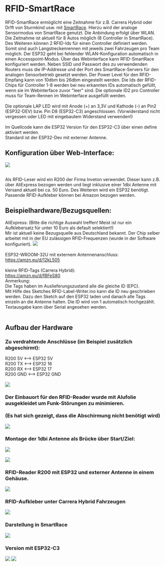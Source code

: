 # RFID-SmartRace

RFID-SmartRace ermöglicht eine Zeitnahme für z.B. Carrera Hybrid oder Dr!ft von Sturmkind usw. mit <a href="https://www.smartrace.de/">SmartRace</a>. Hierzu wird der analoge Sensormodus von SmartRace genutzt. Die Anbindung erfolgt über WLAN. Die Zeitnahme ist aktuell für 8 Autos möglich (8 Controller in SmartRace).<br>
Des Weiteren können 2 RFID-Ids für einen Controller definiert werden. Somit sind auch Langstreckenrennen mit jeweils zwei Fahrzeugen pro Team möglich.
Der ESP32 geht bei fehlender WLAN-Konfiguration automatisch in einen Accesspoint-Modus.
Über das Webinterface kann RFID-SmartRace konfiguriert werden.
Neben SSID und Passwort des zu verwendenden Routers muss die IP-Addresse und der Port des SmartRace-Servers für den analogen Sensorbetrieb gesetzt werden.
Der Power Level für den RFID-Empfang kann von 10dbm bis 26dbm eingestellt werden.
Die Ids der RFID-Chips für Controller 1-8 werden bei neu erkannten IDs automatisch gefüllt, wenn sie im Webinterface zuvor "leer" sind.
Die optionale ID2 pro Controller muss für Team-Rennen im Webinterface ausgefüllt werden.<br><br>
Die optionale LAP LED wird mit Anode (+) an 3,3V und Kathode (-) an Pin2 (ESP32-DEV) bzw. Pin D8 (ESP32-C3) angeschlossen. (Vorwiderstand nicht vergessen oder LED mit eingebautem Widerstand verwenden!)<br><br>
Im Quellcode kann die ESP32 Version für den ESP32-C3 über einen define
aktiviert werden.<br>
Standard ist der ESP32-Dev mit externer Antenne.

## Konfiguration über Web-Interface:
<img src="./images/Webinterface.png"/>
<br><br>

Als RFID-Leser wird ein R200 der Firma Inveton verwendet. Dieser kann z.B. über AliExpress bezogen werden und liegt inklusive einer 1dbi Antenne mit Versand aktuell bei ca. 50 Euro. 
Des Weiteren wird ein ESP32 benötigt.
Passende RFID-Aufkleber können bei Amazon bezogen werden.

## Beispielhardware/Bezugsquellen:

AliExpress: (Bitte die richtige Auswahl treffen! Meist ist nur ein Aufklebersatz für unter 10 Euro als default selektiert!)<br>
Mir ist aktuell keine Bezugsquelle aus Deutschland bekannt. Der Chip selber arbeitet mit in der EU zulässigen RFID-Frequenzen (wurde in der Software konfiguriert).
<img src="./images/Invelion_R200_1dbi.png"/>
<br><br>
ESP32-WROOM-32U mit externem Antennenanschluss:<br>
https://amzn.eu/d/12kL505
<br><br>
kleine RFID-Tags (Carrera Hybrid):<br>
https://amzn.eu/d/fBFeS80
<br>Anmerkung:<br>
Die Tags haben im Auslieferungszustand alle die gleiche ID (EPC).<br>
Mit Hilfe des Sketches RFID-Label-Writer.ino  kann die ID neu geschrieben werden. Dazu den Sketch auf den ESP32 laden und danach alle Tags einzeln an die Antenne halten. Die ID wird von 1 automatisch hochgezählt. Textausgabe kann über Serial angesehen werden.
<br><br>

## Aufbau der Hardware
### Zu verdrahtende Anschlüsse (im Beispiel zusätzlich abgeschirmt):<br>
R200 5V <--> ESP32 5V<br>
R200 TX <--> ESP32 16<br>
R200 RX <--> ESP32 17<br>
R200 GND <--> ESP32 GND<br><br>
<img src="./images/Invelion_R200.jpg"/>

### Der Einbauort für den RFID-Reader wurde mit Alufolie ausgekleidet um Funk-Störungen zu minimieren.<br><br>(Es hat sich gezeigt, dass die Abschirmung nicht benötigt wird)
<img src="./images/Abschirmung_Alufolie.jpg"/>

### Montage der 1dbi Antenne als Brücke über Start/Ziel:
<img src="./images/Einbau_Antenne.jpg"/>
<br><br>
<img src="./images/Start_Ziel_Antenne.jpg"/>

### RFID-Reader R200 mit ESP32 und externer Antenne in einem Gehäuse.
<img src="./images/RFID-Empfänger_ESP32.jpg"/>

### RFID-Aufkleber unter Carrera Hybrid Fahrzeugen
<img src="./images/Sensoren_Auto.jpg"/>

### Darstellung in SmartRace
<img src="./images/SmartRace.png"/>

### Version mit ESP32-C3
<img src="./images/ESP32C3_1.jpg"/>
<img src="./images/ESP32C3_2.jpg"/>



